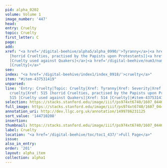```yaml
---
pid: alpha_0202
volume: Volume 1
image_number: '447'
head:
entry: Cruelty
topic: Cruelty
first_letter: C
page:
add:
xref: "<a href='/digital-beehive/alpha5/alpha_0990/'>Tyranny</a>|<a href='/digital-beehive/alpha4/alpha_0865/'>Severity</a>|Oppression|515
  [horrid Cruelties, practised by the Papists upon Protestants]|<a href='/digital-beehive/num3/num_0648/'>515
  [Cruelty used against Quakers]</a>|<a href='/digital-beehive/num3/num_0646/'>514
  [Cruelty]</a>"
see:
index: "<a href='/digital-beehive/index1/index_0918/'>cruelty</a>"
item: "#item-437531419"
unparsed:
line: 'Entry: Cruelty|Topic: Cruelty|Xref: Tyranny|Xref: Severity|Xref: Oppression|Index:
  cruelty|Xref: 515 [horrid Cruelties, practised by the Papists upon Protestants]|Xref:
  515 [Cruelty used against Quakers]|Xref: 514 [Cruelty]|#item-437531419'
selection: https://stacks.stanford.edu/image/iiif/ps974xt6740/1607_0446/327,208,3104,511/full/0/default.jpg
full_image: https://stacks.stanford.edu/image/iiif/ps974xt6740/1607_0446/full/full/0/default.jpg
annotation_uri: http://dev.llgc.org.uk/annotation/1499786231125
sort_value: '144710208'
insertion:
thumbnail: https://stacks.stanford.edu/image/iiif/ps974xt6740/1607_0446/327,208,600,180/250,/0/default.jpg
label: Cruelty
location: "<a href='/digital-beehive/toc/toc1_437/'>Full Page</a>"
issue:
also_in_entry:
order: '201'
layout: alpha_item
collection: alpha1
---
```

